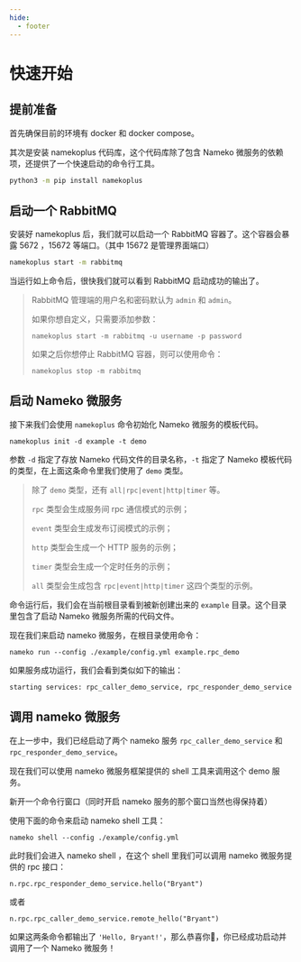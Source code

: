 ```yaml
---
hide:
  - footer
---
```


# 快速开始

## 提前准备

首先确保目前的环境有 docker 和 docker compose。

其次是安装 namekoplus 代码库，这个代码库除了包含 Nameko 微服务的依赖项，还提供了一个快速启动的命令行工具。

```bash
python3 -m pip install namekoplus
```

## 启动一个 RabbitMQ

安装好 namekoplus 后，我们就可以启动一个 RabbitMQ 容器了。这个容器会暴露 5672 ，15672 等端口。（其中 15672 是管理界面端口）

```bash
namekoplus start -m rabbitmq 
```

当运行如上命令后，很快我们就可以看到 RabbitMQ 启动成功的输出了。

>  RabbitMQ 管理端的用户名和密码默认为 `admin` 和 `admin`。
> 
> 如果你想自定义，只需要添加参数：
> 
> ```
> namekoplus start -m rabbitmq -u username -p password
> ```
> 
> 如果之后你想停止 RabbitMQ 容器，则可以使用命令：
> 
> ```
> namekoplus stop -m rabbitmq
> ```

## 启动 Nameko 微服务

接下来我们会使用 `namekoplus` 命令初始化 Nameko 微服务的模板代码。

```
namekoplus init -d example -t demo
```

参数 `-d` 指定了存放 Nameko 代码文件的目录名称，`-t` 指定了 Nameko 模板代码的类型，在上面这条命令里我们使用了 `demo` 类型。

> 除了 `demo` 类型，还有 `all|rpc|event|http|timer` 等。
> 
> `rpc` 类型会生成服务间 rpc 通信模式的示例；
>
> `event` 类型会生成发布订阅模式的示例；
>
> `http` 类型会生成一个 HTTP 服务的示例；
>
> `timer` 类型会生成一个定时任务的示例；
>
> `all` 类型会生成包含 `rpc|event|http|timer` 这四个类型的示例。

命令运行后，我们会在当前根目录看到被新创建出来的 `example` 目录。这个目录里包含了启动 Nameko 微服务所需的代码文件。

现在我们来启动 nameko 微服务，在根目录使用命令：

```
nameko run --config ./example/config.yml example.rpc_demo
```

如果服务成功运行，我们会看到类似如下的输出：

```
starting services: rpc_caller_demo_service, rpc_responder_demo_service
```

## 调用 nameko 微服务

在上一步中，我们已经启动了两个 nameko 服务 `rpc_caller_demo_service` 和 `rpc_responder_demo_service`。

现在我们可以使用 nameko 微服务框架提供的 shell 工具来调用这个 demo 服务。

新开一个命令行窗口（同时开启 nameko 服务的那个窗口当然也得保持着）

使用下面的命令来启动 nameko shell 工具：

```
nameko shell --config ./example/config.yml
```

此时我们会进入 nameko shell ，在这个 shell 里我们可以调用 nameko 微服务提供的 rpc 接口：

```
n.rpc.rpc_responder_demo_service.hello("Bryant")
```

或者 

```
n.rpc.rpc_caller_demo_service.remote_hello("Bryant")
```

如果这两条命令都输出了 `'Hello, Bryant!'`，那么恭喜你🎉，你已经成功启动并调用了一个 Nameko 微服务！

